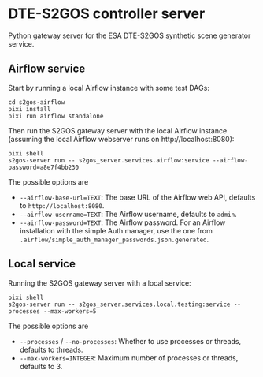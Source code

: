# DTE-S2GOS controller server

Python gateway server for the ESA DTE-S2GOS synthetic scene generator service.

## Airflow service

Start by running a local Airflow instance with some test DAGs:
```commandline
cd s2gos-airflow
pixi install
pixi run airflow standalone
```

Then run the S2GOS gateway server with the local Airflow instance (assuming
the local Airflow webserver runs on http://localhost:8080):

```commandline
pixi shell
s2gos-server run -- s2gos_server.services.airflow:service --airflow-password=a8e7f4bb230
```

The possible options are

* `--airflow-base-url=TEXT`: The base URL of the Airflow web API, defaults to 
  `http://localhost:8080`. 
* `--airflow-username=TEXT`: The Airflow username, defaults to `admin`. 
* `--airflow-password=TEXT`: The Airflow password. 
  For an Airflow installation with the simple Auth manager, use the one from
  `.airflow/simple_auth_manager_passwords.json.generated`.


## Local service

Running the S2GOS gateway server with a local service:

```commandline
pixi shell
s2gos-server run -- s2gos_server.services.local.testing:service --processes --max-workers=5
```

The possible options are

* `--processes` /  `--no-processes`: Whether to use processes or threads, defaults
  to threads.
* `--max-workers=INTEGER`: Maximum number of processes or threads, defaults to 3.

